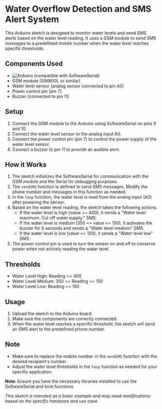 
# Water Overflow Detection and SMS Alert System

This Arduino sketch is designed to monitor water levels and send SMS alerts based on the water level reading. It uses a GSM module to send SMS messages to a predefined mobile number when the water level reaches specific thresholds.

## Components Used
- <img src="https://img.shields.io/badge/Arduino-00979D?style=for-the-badge&logo=Arduino&logoColor=white" alt="Arduino"></a> (compatible with SoftwareSerial)
- GSM module (SIM800L or similar)
- Water level sensor (analog sensor connected to pin A0)
- Power control pin (pin 7)
- Buzzer (connected to pin 11)

## Setup
1. Connect the GSM module to the Arduino using SoftwareSerial on pins 9 and 10.
2. Connect the water level sensor to the analog input A0.
3. Connect the power control pin (pin 7) to control the power supply of the water level sensor.
4. Connect a buzzer to pin 11 to provide an audible alert.

## How it Works
1. The sketch initializes the SoftwareSerial for communication with the GSM module and the Serial for debugging purposes.
2. The `sendSMS` function is defined to send SMS messages. Modify the phone number and messages in this function as needed.
3. In the `loop` function, the water level is read from the analog input (A0) after powering the sensor.
4. Based on the water level reading, the sketch takes the following actions:
   - If the water level is high (value >= 400), it sends a "Water level maximum. Cut off water supply." SMS.
   - If the water level is medium (350 <= value <= 150), it activates the buzzer for 5 seconds and sends a "Water level medium" SMS.
   - If the water level is low (value <= 150), it sends a "Water level low" SMS.
5. The power control pin is used to turn the sensor on and off to conserve power when not actively reading the water level.

## Thresholds
- Water Level High: Reading >= 400
- Water Level Medium: 350 <= Reading <= 150
- Water Level Low: Reading <= 150

## Usage
1. Upload the sketch to the Arduino board.
2. Make sure the components are correctly connected.
3. When the water level reaches a specific threshold, the sketch will send an SMS alert to the predefined phone number.

## Note
- Make sure to replace the mobile number in the `sendSMS` function with the desired recipient's number.
- Adjust the water level thresholds in the `loop` function as needed for your specific application.

**Note**: Ensure you have the necessary libraries installed to use the SoftwareSerial and tone functions.

*This sketch is intended as a basic example and may need modifications based on the specific hardware and use case.*
